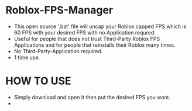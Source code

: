 # Roblox-FPS-Manager
- This open source '.bat' file will uncap your Roblox capped FPS which is 60 FPS with your desired FPS with no Application requred.
- Useful for people that does not trust Third-Party Roblox FPS Applications and for people that reinstalls their Roblox many times.
- No Third-Party-Application required.
- 1 time use.


# HOW TO USE

- Simply download and open it then put the desired FPS you want.
- 
